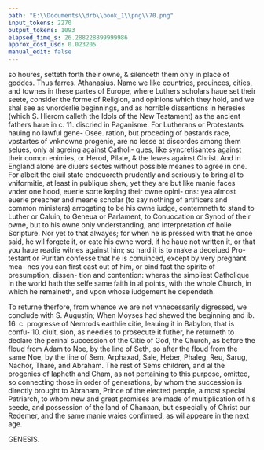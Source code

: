 ```yaml
---
path: "E:\\Documents\\drb\\book_1\\png\\70.png"
input_tokens: 2270
output_tokens: 1093
elapsed_time_s: 26.288228899999986
approx_cost_usd: 0.023205
manual_edit: false
---
```

so houres, setteth forth their owne, & silenceth them only in place of goddes. Thus
farres. Athanasius. Name we like countries, prouinces, cities, and townes
in these partes of Europe, where Luthers scholars haue set their seete,
consider the forme of Religion, and opinions which they hold, and we shal
see as vnorderlie beginnings, and as horrible dissentions in heresies (which
S. Hierom calleth the Idols of the New Testament) as the ancient fathers haue in c. 11.
discried in Paganisme. For Lutherans or Protestants hauing no lawful gene- Osee.
ration, but proceding of bastards race, vpstartes of vnknowne progenie, are
no lesse at discordes among them selues, only al agreing against Catholi-
ques, like syncretisantes against their comon enimies, or Herod, Pilate, &
the Iewes against Christ. And in England alone are diuers sectes without
possible meanes to agree in one. For albeit the ciuil state endeuoreth prudently
and seriously to bring al to vniformitie, at least in publique shew, yet they
are but like manie faces vnder one hood, euerie sorte keping their owne opini-
ons: yea almost euerie preacher and meane scholar (to say nothing of artificers
and common ministers) arrogating to be his owne iudge, contemneth to
stand to Luther or Caluin, to Geneua or Parlament, to Conuocation or Synod
of their owne, but to his owne only vnderstanding, and interpretation of
holie Scripture. Nor yet to that alwayes; for when he is pressed with that he
once said, he wil forgete it, or eate his owne word, if he haue not written it, or
that you haue readie witnes against him; so hard it is to make a deceiued Pro-
testant or Puritan confesse that he is conuinced, except by very pregnant mea-
nes you can first cast out of him, or bind fast the spirite of presumption, dissen-
tion and contention: wheras the simpliest Catholique in the world hath the
selfe same faith in al points, with the whole Church, in which he remaineth,
and vpon whose iudgement he dependeth.

To returne therfore, from whence we are not vnnecessarily digressed, we
conclude with S. Augustin; When Moyses had shewed the beginning and ib. 16. c.
progresse of Nemrods earthlie citie, leauing it in Babylon, that is confu- 10. ciuit.
sion, as needles to prosecute it futher, he returneth to declare the perinal
succession of the Citie of God, the Church, as before the floud from Adam
to Noe, by the line of Seth, so after the floud from the same Noe, by the line
of Sem, Arphaxad, Sale, Heber, Phaleg, Reu, Sarug, Nachor,
Thare, and Abraham. The rest of Sems children, and al the progenies of
Iapheth and Cham, as not pertaining to this purpose, omitted, so connecting
those in order of generations, by whom the succession is directly brought to
Abraham, Prince of the elected people, a most special Patriarch, to whom new
and great promises are made of multiplication of his seede, and possession
of the land of Chanaan, but especially of Christ our Redemer, and the same
manie waies confirmed, as wil appeare in the next age.

[^1]: Luthers pro-
genies differ as
much in opi-
nions of Reli-
gion, as Paini-
mes do in their
false goddes.

[^2]: Sectes in En-
gland diuers
from Luther,
and eech one
from the rest.

[^3]: Proud and cō-
tentious spi-
rites are har-
dly perswaded
to the truth.

[^4]: Vnlerned Ca-
tholiques be-
leue the same
faith in al
points with
the lerned.

[^5]: The successi-
on of Patriar-
ches from No-
to Abraham.

[^6]: Abraham a
principal Pa-
triarch.

<aside>GENESIS.</aside>